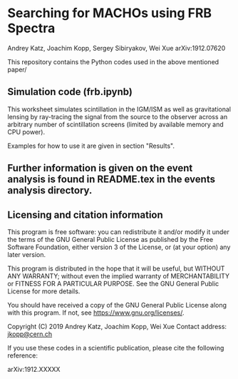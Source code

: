Searching for MACHOs using FRB Spectra
=======================================================================
Andrey Katz, Joachim Kopp, Sergey Sibiryakov, Wei Xue
arXiv:1912.07620

This repository contains the Python codes used in the above mentioned paper/

Simulation code (frb.ipynb)
----------------------------------------------------------------------

This worksheet simulates scintillation in the IGM/ISM as well as gravitational
lensing by ray-tracing the signal from the source to the observer across an
arbitrary number of scintillation screens (limited by available memory and CPU
power).

Examples for how to use it are given in section "Results".

Further information is given on the event analysis is found in README.tex
in the events analysis directory. 
----------------------------------------------------------------------




Licensing and citation information
----------------------------------------------------------------------

This program is free software: you can redistribute it and/or modify
it under the terms of the GNU General Public License as published by
the Free Software Foundation, either version 3 of the License, or
(at your option) any later version.

This program is distributed in the hope that it will be useful,
but WITHOUT ANY WARRANTY; without even the implied warranty of
MERCHANTABILITY or FITNESS FOR A PARTICULAR PURPOSE.  See the
GNU General Public License for more details.

You should have received a copy of the GNU General Public License
along with this program.  If not, see <https://www.gnu.org/licenses/>.

Copyright (C) 2019
Andrey Katz, Joachim Kopp, Wei Xue
Contact address: jkopp@cern.ch


If you use these codes in a scientific publication, please cite the
following reference:

arXiv:1912.XXXXX


